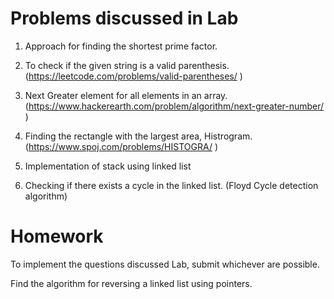 # Problems discussed in Lab

1. Approach for finding the shortest prime factor.

1. To check if the given string is a valid parenthesis. (https://leetcode.com/problems/valid-parentheses/ )

2. Next Greater element for all elements in an array. (https://www.hackerearth.com/problem/algorithm/next-greater-number/ )

3. Finding the rectangle with the largest area, Histrogram. (https://www.spoj.com/problems/HISTOGRA/ )

4. Implementation of stack using linked list

5. Checking if there exists a cycle in the linked list. (Floyd Cycle detection algorithm)


# Homework

To implement the questions discussed Lab, submit whichever are possible.

Find the algorithm for reversing a linked list using pointers.
